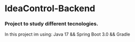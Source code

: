# IdeaControl-Backend
<h3>Project to study different tecnologies.</h3>
<p>In this project im using: Java 17 && Spring Boot 3.0 && Gradle</p>
